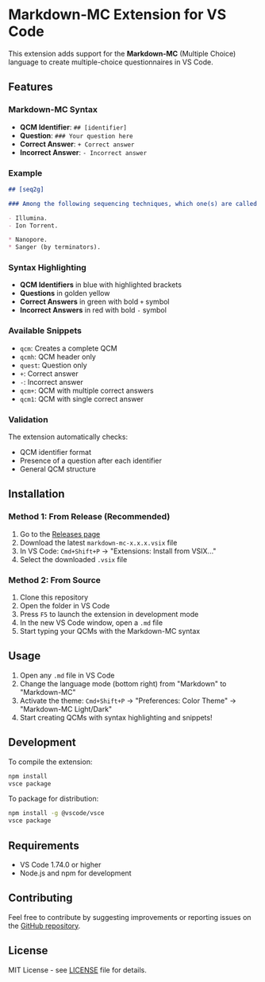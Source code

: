 # Markdown-MC Extension for VS Code

This extension adds support for the **Markdown-MC** (Multiple Choice) language to create multiple-choice questionnaires in VS Code.

## Features

### Markdown-MC Syntax

- **QCM Identifier**: `## [identifier]`
- **Question**: `### Your question here`
- **Correct Answer**: `+ Correct answer`
- **Incorrect Answer**: `- Incorrect answer`

### Example

```markdown
## [seq2g]

### Among the following sequencing techniques, which one(s) are called high-throughput and "short fragments" (second generation):

- Illumina.
- Ion Torrent.

* Nanopore.
* Sanger (by terminators).
```

### Syntax Highlighting

- **QCM Identifiers** in blue with highlighted brackets
- **Questions** in golden yellow
- **Correct Answers** in green with bold `+` symbol
- **Incorrect Answers** in red with bold `-` symbol

### Available Snippets

- `qcm`: Creates a complete QCM
- `qcmh`: QCM header only
- `quest`: Question only
- `+`: Correct answer
- `-`: Incorrect answer
- `qcm+`: QCM with multiple correct answers
- `qcm1`: QCM with single correct answer

### Validation

The extension automatically checks:

- QCM identifier format
- Presence of a question after each identifier
- General QCM structure

## Installation

### Method 1: From Release (Recommended)

1. Go to the [Releases page](https://github.com/marc-ferre/markdown-mc/releases)
2. Download the latest `markdown-mc-x.x.x.vsix` file
3. In VS Code: `Cmd+Shift+P` → "Extensions: Install from VSIX..."
4. Select the downloaded `.vsix` file

### Method 2: From Source

1. Clone this repository
2. Open the folder in VS Code
3. Press `F5` to launch the extension in development mode
4. In the new VS Code window, open a `.md` file
5. Start typing your QCMs with the Markdown-MC syntax

## Usage

1. Open any `.md` file in VS Code
2. Change the language mode (bottom right) from "Markdown" to "Markdown-MC"
3. Activate the theme: `Cmd+Shift+P` → "Preferences: Color Theme" → "Markdown-MC Light/Dark"
4. Start creating QCMs with syntax highlighting and snippets!

## Development

To compile the extension:

```bash
npm install
vsce package
```

To package for distribution:

```bash
npm install -g @vscode/vsce
vsce package
```

## Requirements

- VS Code 1.74.0 or higher
- Node.js and npm for development

## Contributing

Feel free to contribute by suggesting improvements or reporting issues on the [GitHub repository](https://github.com/marc-ferre/markdown-mc).

## License

MIT License - see [LICENSE](LICENSE) file for details.
